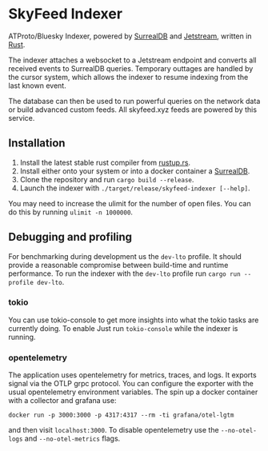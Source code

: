 # SkyFeed Indexer

ATProto/Bluesky Indexer, powered by [SurrealDB](https://github.com/surrealdb/surrealdb) and [Jetstream](https://github.com/bluesky-social/jetstream), written in [Rust](https://www.rust-lang.org/).

The indexer attaches a websocket to a Jetstream endpoint and converts all received events to SurrealDB queries. Temporary outtages are handled by the cursor system, which allows the indexer to resume indexing from the last known event.

The database can then be used to run powerful queries on the network data or build advanced custom feeds. All skyfeed.xyz feeds are powered by this service.

## Installation

1. Install the latest stable rust compiler from [rustup.rs](https://rustup.rs/).
2. Install either onto your system or into a docker container a [SurrealDB](https://surrealdb.com/docs/surrealdb/installation/running).
3. Clone the repository and run `cargo build --release`.
4. Launch the indexer with `./target/release/skyfeed-indexer [--help]`.

You may need to increase the ulimit for the number of open files. You can do this by running `ulimit -n 1000000`.

## Debugging and profiling

For benchmarking during development us the `dev-lto` profile. It should provide a reasonable compromise between build-time and runtime performance. To run the indexer with the `dev-lto` profile run `cargo run --profile dev-lto`.

### tokio

You can use tokio-console to get more insights into what the tokio tasks are currently doing. To enable Just run `tokio-console` while the indexer is running.

### opentelemetry

The application uses opentelemetry for metrics, traces, and logs. It exports signal via the OTLP grpc protocol. You can configure the exporter with the usual opentelemetry environment variables. The spin up a docker container with a collector and grafana use:

```
docker run -p 3000:3000 -p 4317:4317 --rm -ti grafana/otel-lgtm
```

and then visit `localhost:3000`. To disable opentelemetry use the `--no-otel-logs` and `--no-otel-metrics` flags.
